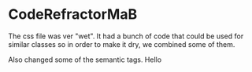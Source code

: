 # CodeRefractorMaB

The css file was ver "wet". It had a bunch of code that could be used for similar classes
so in order to make it dry, we combined some of them. 

Also changed some of the semantic tags. Hello